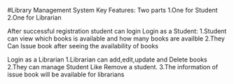 #Library Management System
Key Features:
Two parts
1.One for Student
2.One for Librarian

After successful registration student can login
Login as a Student:
1.Student can view which books is available and how many books are availble
2.They Can Issue book after seeing the availability of books

Login as a Librarian
1.Librarian can add,edit,update and Delete books
2.They can manage Student Like Remove a student.
3.The information of issue book will be available for librarians

